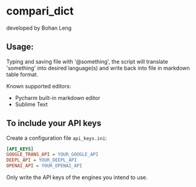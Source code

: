 # compari_dict

developed by Bohan Leng



## Usage: 
Typing and saving file with '@something', the script will translate 'something' into desired language(s) and write back into file in markdown table format. 

Known supported editors: 

- Pycharm built-in markdown editor
- Sublime Text


## To include your API keys
Create a configuration file `api_keys.ini`:
```ini
[API_KEYS]
GOOGLE_TRANS_API = YOUR_GOOGLE_API
DEEPL_API = YOUR_DEEPL_API
OPENAI_API = YOUR_OPENAI_API
```
Only write the API keys of the engines you intend to use. 
